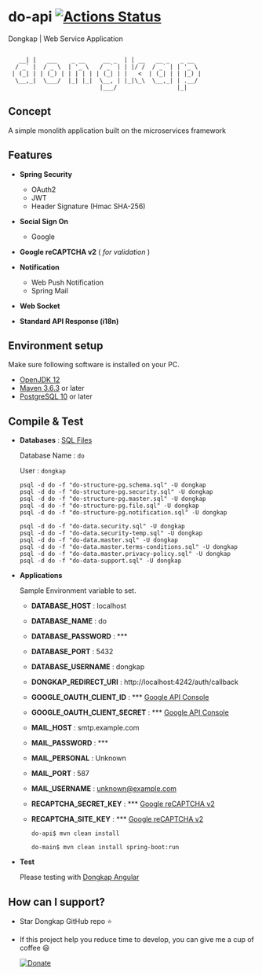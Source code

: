# do-api [![Actions Status](https://github.com/ridlafadilah/do-api/workflows/Dongkap%20CI/badge.svg)](https://github.com/ridlafadilah/do-api/actions)
Dongkap | Web Service Application

```

   __| |   ___    _ __     __ _  | | __   __ _   _ __  
  / _` |  / _ \  | '_ \   / _` | | |/ /  / _` | | '_ \ 
 | (_| | | (_) | | | | | | (_| | |   <  | (_| | | |_) |
  \__,_|  \___/  |_| |_|  \__, | |_|\_\  \__,_| | .__/ 
                          |___/                 |_|    

```

## Concept
A simple monolith application built on the microservices framework


## Features
* __Spring Security__
  * OAuth2
  * JWT
  * Header Signature (Hmac SHA-256)

* __Social Sign On__
  * Google

* __Google reCAPTCHA v2__ ( _for validation_ )

* __Notification__
  * Web Push Notification
  * Spring Mail

* __Web Socket__

* __Standard API Response (i18n)__


## Environment setup
Make sure following software is installed on your PC.
* [OpenJDK 12](https://adoptopenjdk.net/?variant=openjdk12&jvmVariant=hotspot)
* [Maven 3.6.3](https://maven.apache.org/download.cgi) or later
* [PostgreSQL 10](https://www.postgresql.org/download/) or later


## Compile & Test
* __Databases__ : [SQL Files](https://github.com/ridlafadilah/do-api/tree/master/sql)

  Database Name : ``do`` 
  
  User : ``dongkap``
  
	```
	psql -d do -f "do-structure-pg.schema.sql" -U dongkap
	psql -d do -f "do-structure-pg.security.sql" -U dongkap
	psql -d do -f "do-structure-pg.master.sql" -U dongkap
	psql -d do -f "do-structure-pg.file.sql" -U dongkap
	psql -d do -f "do-structure-pg.notification.sql" -U dongkap
	```
	```
	psql -d do -f "do-data.security.sql" -U dongkap
	psql -d do -f "do-data.security-temp.sql" -U dongkap
	psql -d do -f "do-data.master.sql" -U dongkap
	psql -d do -f "do-data.master.terms-conditions.sql" -U dongkap
	psql -d do -f "do-data.master.privacy-policy.sql" -U dongkap
	psql -d do -f "do-data-support.sql" -U dongkap
	```
* __Applications__

  Sample Environment variable to set.
  
  * __DATABASE_HOST__ : localhost
  * __DATABASE_NAME__ : do
  * __DATABASE_PASSWORD__ : ***
  * __DATABASE_PORT__ : 5432
  * __DATABASE_USERNAME__ : dongkap
  * __DONGKAP_REDIRECT_URI__ : http://localhost:4242/auth/callback
  * __GOOGLE_OAUTH_CLIENT_ID__ : ***  [Google API Console](https://console.developers.google.com/)
  * __GOOGLE_OAUTH_CLIENT_SECRET__ : ***  [Google API Console](https://console.developers.google.com/)
  * __MAIL_HOST__ : smtp.example.com
  * __MAIL_PASSWORD__ : ***
  * __MAIL_PERSONAL__ : Unknown
  * __MAIL_PORT__ : 587
  * __MAIL_USERNAME__ : unknown@example.com
  * __RECAPTCHA_SECRET_KEY__ : *** [Google reCAPTCHA v2](https://www.google.com/recaptcha/admin)
  * __RECAPTCHA_SITE_KEY__ : *** [Google reCAPTCHA v2](https://www.google.com/recaptcha/admin)

	```
	do-api$ mvn clean install
	```
	```
	do-main$ mvn clean install spring-boot:run
	```
* __Test__
  
  Please testing with [Dongkap Angular](https://github.com/ridlafadilah/do-ngx)

## How can I support?
  * Star Dongkap GitHub repo :star:
  * If this project help you reduce time to develop, you can give me a cup of coffee :smiley:
    
    [![Donate](https://img.shields.io/badge/Donate-PayPal-green.svg)](http://paypal.me/ridlafadilah)
